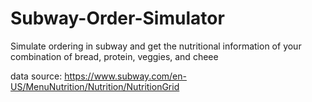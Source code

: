 # Subway-Order-Simulator

Simulate ordering in subway and get the nutritional information of your combination of bread, protein, veggies, and cheee

data source: https://www.subway.com/en-US/MenuNutrition/Nutrition/NutritionGrid 
